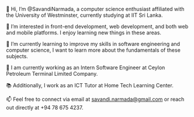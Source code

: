 👋 Hi, I’m @SavandiNarmada, a computer science enthusiast affiliated with the University of Westminster, currently studying at IIT Sri Lanka.

👀 I’m interested in front-end development, web development, and both web and mobile platforms. I enjoy learning new things in these areas.

🌱 I’m currently learning to improve my skills in software engineering and computer science, I want to learn more about the fundamentals of these subjects.

💼 I am currently working as an Intern Software Engineer at Ceylon Petroleum Terminal Limited Company.

📚 Additionally, I work as an ICT Tutor at Home Tech Learning Center.

📫 Feel free to connect via email at savandi.narmada@gmail.com or reach out directly at +94 78 675 4237.


<!---
SavandiNarmada/SavandiNarmada is a ✨ special ✨ repository because its `README.md` (this file) appears on your GitHub profile.
You can click the Preview link to take a look at your changes.
--->
